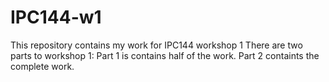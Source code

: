 # IPC144-w1
This repository contains my work for IPC144 workshop 1
There are two parts to workshop 1:
Part 1 is contains half of the work.
Part 2 containts the complete work.
